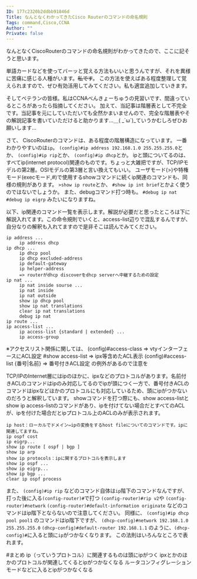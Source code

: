 ```yaml
---
ID: 177c2320b2ddbb91846d
Title: なんとなくわかってきたCisco Routerのコマンドの命名規則
Tags: command,Cisco,CCNA
Author: ""
Private: false
---
```


なんとなくCiscoRouterのコマンドの命名規則がわかってきたので、ここに記そうと思います。

単語カードなどを使ってバーッと覚える方法もいいと思うんですが、それを異様に苦痛に感じる人種がいます。~~私です~~。
この方法を使えばある程度整理して覚えられますので、ぜひ有効活用してみてください。私も適宜追加していきます。

そしてベテランの皆様。私はCCNAべんきょーちゅうの見習いです、間違っているところがあったら指摘してください。
加えて、当記事は階層表として不完全です。当記事を元にしていただいても全然かまいませんので、完全な階層表やその解説記事を書いていただけると助かります...＿( \_´ω`)\_ていうかむしろぜひお願いします...


さて、
CiscoRouterのコマンドは、ある程度の階層構造になっています。
一番わかりやすいのは`ip`。
`(config)#ip address 192.168.1.0 255.255.255.0`とか、
`(config)#ip rip`とか、
`(config)#ip dhcp`とか。
ipと頭についてるのは、すべてip(internet protocol)関連のものです。ちょっと大雑把ですが、TCP/IPモデルの第2層。OSIモデルの第3層と言い換えてもいい。
ユーザモード(>)や特権モード(execモード,\#)で使用するshowコマンドに続くip関連のコマンドも、同様の規則があります。
`>show ip route`とか、
`#show ip int brief`とかよく使うのではないでしょうか。
また、debugコマンド打つ時も。
`#debug ip nat`
`#debug ip eigrp`
みたいになりますね。

以下、ip関連のコマンド一覧を表示します。解説が必要だと思ったところは下に解説入れてます。この命令規則でいくと、access-list辺りで混乱するんですが、自分なりの解釈も入れてますので是非そこは読んでみてください。

```
ip address ...
     ip address dhcp
ip dhcp ...
     ip dhcp pool
     ip dhcp excluded-address
     ip default-gateway
     ip helper-address 
     => routerがdhcp discoverをdhcp serverへ中継するための設定
ip nat ...
     ip nat inside sourse ...
     ip nat inside
     ip nat outside
     show ip dhcp pool
     show ip nat translations
     clear ip nat translations
     debug ip nat
ip route ...
ip access-list ...
     ip access-list {standard | extended} ...
     ip access-group
```
※アクセスリスト関係に関しては、
(config)#access-class => vtyインターフェースにACL設定
        #show access-list => ipx等含めたACL表示
(config)#access-list {番号|名前} => 番号付きACL設定
の例外があるので注意を

TCP/IPのInternet層にはipのほかに、ipxなどのプロトコルがあります。名前付きACLのコマンドはipのみ対応してるのでipが頭につく一方で、番号付きACLのコマンドはipxなどほかのプロトコルにも対応しているため、頭にipがつかないのだろうと解釈しています。
showコマンドを打つ際にも、show access-listとshow ip access-listのコマンドがあり、ipを付けてない場合だとすべてのACLが、ipを付けた場合だとipプロトコル上のACLのみが表示されます。

```
ip host：ローカルでドメイン⇔ipの変換をするhost fileについてのコマンドです。ipに関連してますね。
ip ospf cost
ip eigrp...
show ip route [ ospf | bgp ]
show ip arp
show ip protocols：ipに関するプロトコルを表示します
show ip ospf ...
show ip eigrp...
show ip bgp ...
clear ip ospf process
```

また、
`(config)#ip rip`
などのコマンド自体は`ip`階下のコマンドなんですが、打った後に入る`(config-router)#`で打つ
`(config-router)#rip v2`や
`(config-router)#network`
`(config-router)#default-information originate`
などのコマンドはip階下とならないので注意してください。
同様に、
`(config)#ip dhcp pool pool1`
のコマンドはip階下ですが、
`(dhcp-config)#network 192.168.1.0 255.255.255.0`
`(dhcp-config)#default-router 192.168.1.1`
のように、`(dhcp-config)#`に入ると頭に`ip`がつかなくなります。
この法則はいろんなところで表れます。

#まとめ
ip（っていうプロトコル）に関連するものは頭にipがつく
ipxとかのほかのプロトコルが関連してくるとipがつかなくなる
ルータコンフィグレーションモードなどに入るとipがつかなくなる
